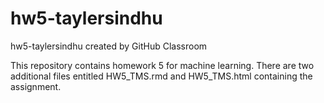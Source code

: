 # hw5-taylersindhu
hw5-taylersindhu created by GitHub Classroom

This repository contains homework 5 for machine learning. There are two additional files entitled HW5_TMS.rmd and HW5_TMS.html containing the assignment. 
